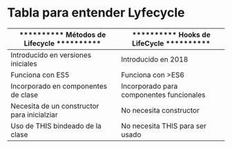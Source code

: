 # Tabla para entender Lyfecycle

|  **********  Métodos de Lifecycle  **********  |  **********  Hooks de LifeCycle  **********  |
| ---------------------------------------------  | -------------------------------------------- |
| Introducido en versiones iniciales             | Introducido en 2018                          |
| Funciona con ES5                               | Funciona con >ES6                            |
| Incorporado en componentes de clase            | Incorporado para componentes funcionales     |
| Necesita de un constructor para inicialziar    | No necesita constructor                      |
| Uso de THIS bindeado de la clase               | No necesita THIS para ser usado              |
